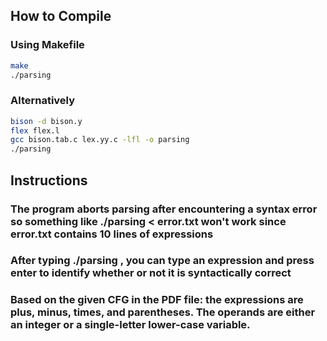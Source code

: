 ## How to Compile


### Using Makefile

```bash
make
./parsing
```

### Alternatively

```bash
bison -d bison.y
flex flex.l
gcc bison.tab.c lex.yy.c -lfl -o parsing
./parsing
```

## Instructions

### The program aborts parsing after encountering a syntax error so something like ./parsing < error.txt won't work since error.txt contains 10 lines of expressions
### After typing ./parsing , you can type an expression and press enter to identify whether or not it is syntactically correct
### Based on the given CFG in the PDF file: the expressions are plus, minus, times, and parentheses. The operands are either an integer or a single-letter lower-case variable.

